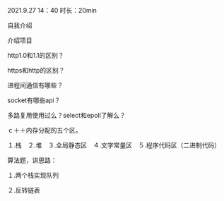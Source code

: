 2021.9.27 14：40 时长：20min



自我介绍

介绍项目

http1.0和1.1的区别？

https和http的区别？



进程间通信有哪些？

socket有哪些api？



多路复用使用过么？select和epoll了解么？



ｃ＋＋内存分配的五个区。

１.栈　２.堆　３.全局静态区　４.文字常量区　５.程序代码区（二进制代码）





算法题，讲思路：

１.两个栈实现队列

２.反转链表
